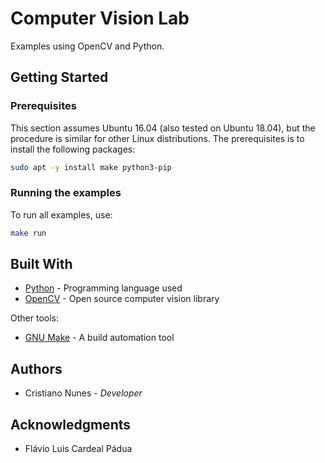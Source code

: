 # Computer Vision Lab

Examples using OpenCV and Python.

## Getting Started

### Prerequisites

This section assumes Ubuntu 16.04 (also tested on Ubuntu 18.04), but the procedure is similar for other Linux distributions. The prerequisites is to install the following packages:

```sh
sudo apt -y install make python3-pip
```

### Running the examples

To run all examples, use:

```sh
make run
```

## Built With

* [Python](https://www.python.org/) - Programming language used
* [OpenCV](https://opencv.org/) - Open source computer vision library

Other tools:

* [GNU Make](https://www.gnu.org/software/make/) - A build automation tool

## Authors

* Cristiano Nunes - *Developer*

## Acknowledgments

* Flávio Luis Cardeal Pádua
